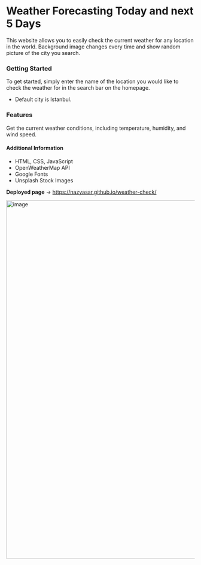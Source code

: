 # Weather Forecasting Today and next 5 Days
This website allows you to easily check the current weather for any location in the world. Background image changes every time and show random picture of the city you search.

### Getting Started
To get started, simply enter the name of the location you would like to check the weather for in the search bar on the homepage.
- Default city is Istanbul.

### Features
Get the current weather conditions, including temperature, humidity, and wind speed.

#### Additional Information
- HTML, CSS, JavaScript
- OpenWeatherMap API
- Google Fonts
- Unsplash Stock Images

**Deployed page** -> https://nazyasar.github.io/weather-check/

<img width="959" alt="image" src="https://user-images.githubusercontent.com/55256787/214987551-10b9180e-7f17-4c10-9e7d-c66a31ef70ec.png">

